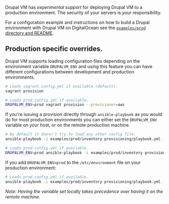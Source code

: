 Drupal VM has _experimental_ support for deploying Drupal VM to a production environment. The security of your servers is _your_ responsibility.

For a configuration example and instructions on how to build a Drupal environment with Drupal VM on DigitalOcean see the [`examples/prod` directory and README](https://github.com/geerlingguy/drupal-vm/tree/master/examples/prod).

## Production specific overrides.

Drupal VM supports loading configuration files depending on the environment variable `DRUPALVM_ENV` and using this feature you can have different configurations between development and production environments.

```sh
# Loads vagrant.config.yml if available (default).
vagrant provision

# Loads prod.config.yml if available.
DRUPALVM_ENV=prod vagrant provision --provisioner=aws
```

If you're issuing a provision directly through `ansible-playbook` as you would do for most production environments you can either set the `DRUPALVM_ENV` variable on your host, or on the remote production machine.

```sh
# By default it doesn't try to load any other config file.
ansible-playbook -i examples/prod/inventory provisioning/playbook.yml --sudo --ask-sudo-pass

# Loads prod.config.yml if available.
DRUPALVM_ENV=prod ansible-playbook -i examples/prod/inventory provisioning/playbook.yml --sudo --ask-sudo-pass
```

If you add `DRUPALVM_ENV=prod` to the `/etc/environment` file on your production environment:

```sh
# Loads prod.config.yml if available.
ansible-playbook -i examples/prod/inventory provisioning/playbook.yml --sudo --ask-sudo-pass
```

_Note: Having the variable set locally takes precedence over having it on the remote machine._
